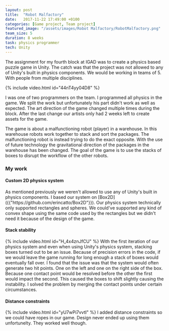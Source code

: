 ```yaml
---
layout: post
title:  "Robot Malfactory"
date:   2017-11-22 17:49:00 +0100
categories: [Game project, Team project]
featured_image: "/assets/images/Robot Malfactory/RobotMalfactory.png"
team_size: 5
duration: 8 weeks
task: physics programmer
tech: Unity
---
```

The assignment for my fourth block at IGAD was to create a physics based puzzle game in Unity. The catch was that the project was not allowed to any of Unity's built in physics components. We would be working in teams of 5. With people from multiple disciplines.

<!--more-->
{% include video.html id="44nT4yy04D8" %}

I was one of two programmers on the team. I programmed all physics in the game. We split the work but unfortunately his part didn't work as well as expected. The art direction of the game changed multiple times during the block. After the last change our artists only had 2 weeks left to create assets for the game.

The game is about a malfunctioning robot (player) in a warehouse. In this warehouse robots work together to stack and sort the packages. The malfunctioning robot is instead trying to do the exact opposite. With the use of future technology the gravitational direction of the packages in the warehouse has been changed. The goal of the game is to use the stacks of boxes to disrupt the workflow of the other robots.

<h3>My work</h3>
<h4>Custom 2D physics system</h4>
As mentioned previously we weren't allowed to use any of Unity's built in physics components. I based our system on [Box2D]({{"https://github.com/erincatto/Box2D"}}). Our physics system technically only supported rectangles and spheres. We could've supported any kind of convex shape using the same code used by the rectangles but we didn't need it because of the design of the game.

<h4>Stack stability</h4>
{% include video.html id="H_4x4znJfCU" %}
With the first iteration of our physics system and even when using Unity's physics system, stacking boxes turned out to be an issue. Because of precision errors in the code, if we would leave the game running for long enough a stack of boxes would eventually fall over. I found that the issue was that the system would often generate two hit points. One on the left and one on the right side of the box. Because one contact point would be resolved before the other the first would impact the second. This caused the boxes to shift slightly causing the instability. I solved the problem by merging the contact points under certain circumstances.

<h4>Distance constraints</h4>
{% include video.html id="yU7wPi7vvtI" %}
I added distance constraints so we could have ropes in our game. Design never ended up using them unfortunelty. They worked well though.
